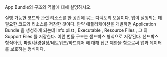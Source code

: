 App Bundle의 구조와 역할에 대해 설명하시오.

실행 가능한 코드와 관련 리소스를 한 공간에 묶는 디렉토리 모음이다. 앱이 실행되는 데 필요한 코드와 리소스를 저장한 것이다. 만약 애플리케이션을 개발하면 Application Bundle 을 생성하게 되는데 Info.plist , Executable , Resource Files , 그 외 Support Files 를 저장한다.
이런 번들 구조는 샌드박스 형식으로 저장된다. 샌드박스 형식이란, 파일/환경설정/네트워크/하드웨어 에 대해 접근 제한을 함으로써 앱과 데이터를 보호하는 형식이다.
